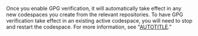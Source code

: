 Once you enable GPG verification, it will automatically take effect in any new codespaces you create from the relevant repositories. To have GPG verification take effect in an existing active codespace, you will need to stop and restart the codespace. For more information, see "[AUTOTITLE](/codespaces/developing-in-codespaces/stopping-and-starting-a-codespace)."
